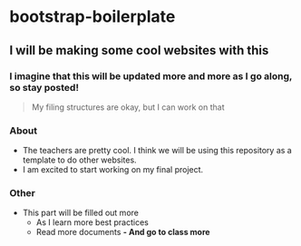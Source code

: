 # bootstrap-boilerplate
## I will be making some cool websites with this
### I imagine that this will be updated more and more as I go along, so stay posted!

> My filing structures are okay, but I can work on that

### About
- The teachers are pretty cool. I think we will be using this repository as a template to do other websites.
- I am excited to start working on my final project. 

### Other

- This part will be filled out more
  - As I learn more best practices  
  - Read more documents
  **- And go to class more**
